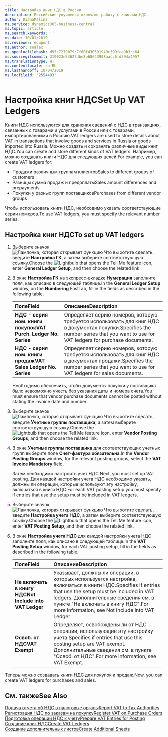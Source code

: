 ```yaml
---
title: Настройка книг НДС в России
description: Российские улучшения включают работу с книгами НДС.
author: DianaMalina
ms.service: dynamics365-business-central
ms.topic: article
ms.search.keywords: ''
ms.date: 10/01/2019
ms.reviewer: edupont
ms.author: soalex
ms.openlocfilehash: d95c7279b79c7f60f430591949cf99fca9b3ce64
ms.sourcegitcommit: 319023e53627dbe8e68643908aacc6fd594a4957
ms.translationtype: HT
ms.contentlocale: ru-RU
ms.lasthandoff: 10/04/2019
ms.locfileid: "2554493"
---
```

# <a name="set-up-vat-ledgers"></a><span data-ttu-id="ef7ca-103">Настройка книг НДС</span><span class="sxs-lookup"><span data-stu-id="ef7ca-103">Set Up VAT Ledgers</span></span>

<span data-ttu-id="ef7ca-104">Книги НДС используются для хранения сведений о НДС в транзакциях, связанных с товарами и услугами в России или с товарами, импортированными в Россию.</span><span class="sxs-lookup"><span data-stu-id="ef7ca-104">VAT ledgers are used to store details about VAT in transactions that involve goods and services in Russia or goods imported into Russia.</span></span> <span data-ttu-id="ef7ca-105">Можно создать и сохранять различные виды книг НДС.</span><span class="sxs-lookup"><span data-stu-id="ef7ca-105">You can create and store different kinds of VAT ledgers.</span></span> <span data-ttu-id="ef7ca-106">Например, можно создавать книги НДС для следующих целей:</span><span class="sxs-lookup"><span data-stu-id="ef7ca-106">For example, you can create VAT ledgers for:</span></span>  

- <span data-ttu-id="ef7ca-107">Продажи различным группам клиентов</span><span class="sxs-lookup"><span data-stu-id="ef7ca-107">Sales to different groups of customers</span></span>
- <span data-ttu-id="ef7ca-108">Разницы сумма продаж и предоплаты</span><span class="sxs-lookup"><span data-stu-id="ef7ca-108">Sales amount differences and prepayments</span></span>
- <span data-ttu-id="ef7ca-109">Покупки у разных групп поставщиков</span><span class="sxs-lookup"><span data-stu-id="ef7ca-109">Purchases from different vendor groups</span></span>

<span data-ttu-id="ef7ca-110">Чтобы использовать книги НДС, необходимо указать соответствующие серии номеров.</span><span class="sxs-lookup"><span data-stu-id="ef7ca-110">To use VAT ledgers, you must specify the relevant number series.</span></span>

## <a name="to-set-up-vat-ledgers"></a><span data-ttu-id="ef7ca-111">Настройка книг НДС</span><span class="sxs-lookup"><span data-stu-id="ef7ca-111">To set up VAT ledgers</span></span>

1. <span data-ttu-id="ef7ca-112">Выберите значок ![Лампочка, которая открывает функцию Что вы хотите сделать](../../media/ui-search/search_small.png "Что вы хотите сделать"), введите **Настройка ГК**, а затем выберите соответствующую ссылку.</span><span class="sxs-lookup"><span data-stu-id="ef7ca-112">Choose the ![Lightbulb that opens the Tell Me feature](../../media/ui-search/search_small.png "Tell me what you want to do") icon, enter **General Ledger Setup**, and then choose the related link.</span></span>

2. <span data-ttu-id="ef7ca-113">В окне **Настройка ГК** на экспресс-вкладке **Нумерация** заполните поля, как описано в следующей таблице.</span><span class="sxs-lookup"><span data-stu-id="ef7ca-113">In the **General Ledger Setup** window, on the **Numbering** FastTab, fill in the fields as described in the following table.</span></span>

   | <span data-ttu-id="ef7ca-114">Поле</span><span class="sxs-lookup"><span data-stu-id="ef7ca-114">Field</span></span>                            | <span data-ttu-id="ef7ca-115">Описание</span><span class="sxs-lookup"><span data-stu-id="ef7ca-115">Description</span></span>                                                  |
   | :------------------------------- | :----------------------------------------------------------- |
   | <span data-ttu-id="ef7ca-116">**НДС - серия ном. книги покупок**</span><span class="sxs-lookup"><span data-stu-id="ef7ca-116">**VAT Purch. Ledger No. Series**</span></span> | <span data-ttu-id="ef7ca-117">Определяет серию номеров, которую требуется использовать для книг НДС в документах покупки.</span><span class="sxs-lookup"><span data-stu-id="ef7ca-117">Specifies the number series that you want to use for VAT ledgers for purchase documents.</span></span> |
   | <span data-ttu-id="ef7ca-118">**НДС - серия ном. книги продаж**</span><span class="sxs-lookup"><span data-stu-id="ef7ca-118">**VAT Sales Ledger No. Series**</span></span>  | <span data-ttu-id="ef7ca-119">Определяет серию номеров, которую требуется использовать для книг НДС в документах продажи.</span><span class="sxs-lookup"><span data-stu-id="ef7ca-119">Specifies the number series that you want to use for VAT ledgers for sales documents.</span></span> |

   <span data-ttu-id="ef7ca-120">Необходимо обеспечить, чтобы документы покупки у поставщика было невозможно учесть без указания даты и номера счета.</span><span class="sxs-lookup"><span data-stu-id="ef7ca-120">You must ensure that vendor purchase documents cannot be posted without stating the invoice date and number.</span></span>

3. <span data-ttu-id="ef7ca-121">Выберите значок ![Лампочка, которая открывает функцию Что вы хотите сделать](../../media/ui-search/search_small.png "Что вы хотите сделать"), введите **Учетные группы поставщика**, а затем выберите соответствующую ссылку.</span><span class="sxs-lookup"><span data-stu-id="ef7ca-121">Choose the ![Lightbulb that opens the Tell Me feature](../../media/ui-search/search_small.png "Tell me what you want to do") icon, enter **Vendor Posting Groups**, and then choose the related link.</span></span>

4. <span data-ttu-id="ef7ca-122">В окне **Учетные группы поставщика** для соответствующих учетных групп выберите поле **Счет-фактура обязательна**.</span><span class="sxs-lookup"><span data-stu-id="ef7ca-122">In the **Vendor Posting Groups** window, for the relevant posting groups, select the **VAT Invoice Mandatory** field.</span></span>

   <span data-ttu-id="ef7ca-123">Затем необходимо настроить учет НДС.</span><span class="sxs-lookup"><span data-stu-id="ef7ca-123">Next, you must set up VAT posting.</span></span> <span data-ttu-id="ef7ca-124">Для каждой настройки учета НДС необходимо указать, должны ли операции, которые используют эту настройку, включаться в книги НДС.</span><span class="sxs-lookup"><span data-stu-id="ef7ca-124">For each VAT posting setup you must specify if entries that use the setup must be included in VAT ledgers.</span></span>

5. <span data-ttu-id="ef7ca-125">Выберите значок ![Лампочка, которая открывает функцию Что вы хотите сделать](../../media/ui-search/search_small.png "Что вы хотите сделать"), введите **Настройка учета НДС**, а затем выберите соответствующую ссылку.</span><span class="sxs-lookup"><span data-stu-id="ef7ca-125">Choose the ![Lightbulb that opens the Tell Me feature](../../media/ui-search/search_small.png "Tell me what you want to do") icon, enter **VAT Posting Setup**, and then choose the related link.</span></span>

6. <span data-ttu-id="ef7ca-126">В окне **Настройка учета НДС** для каждой настройки учета НДС заполните поля, как описано в следующей таблице.</span><span class="sxs-lookup"><span data-stu-id="ef7ca-126">In the **VAT Posting Setup** window, for each VAT posting setup, fill in the fields as described in the following table.</span></span>

   | <span data-ttu-id="ef7ca-127">Поле</span><span class="sxs-lookup"><span data-stu-id="ef7ca-127">Field</span></span>                           | <span data-ttu-id="ef7ca-128">Описание</span><span class="sxs-lookup"><span data-stu-id="ef7ca-128">Description</span></span>                                                  |
   | :------------------------------ | :----------------------------------------------------------- |
   | <span data-ttu-id="ef7ca-129">**Не включать в книгу НДС**</span><span class="sxs-lookup"><span data-stu-id="ef7ca-129">**Not Include into VAT Ledger**</span></span> | <span data-ttu-id="ef7ca-130">Указывает, должны ли операции, в которых используется настройка, включаться в книги НДС.</span><span class="sxs-lookup"><span data-stu-id="ef7ca-130">Specifies if entries that use the setup must be included in VAT ledgers.</span></span> <span data-ttu-id="ef7ca-131">Дополнительные сведения см. в пункте "Не включать в книгу НДС".</span><span class="sxs-lookup"><span data-stu-id="ef7ca-131">For more information, see Not Include into VAT Ledger.</span></span> |
   | <span data-ttu-id="ef7ca-132">**Освоб. от НДС**</span><span class="sxs-lookup"><span data-stu-id="ef7ca-132">**VAT Exempt**</span></span>                  | <span data-ttu-id="ef7ca-133">Определяет, освобождены ли от НДС операции, использующие эту настройку учета.</span><span class="sxs-lookup"><span data-stu-id="ef7ca-133">Specifies if entries that use this posting setup are VAT exempt.</span></span> <span data-ttu-id="ef7ca-134">Дополнительные сведения см. в пункте "Освоб. от НДС".</span><span class="sxs-lookup"><span data-stu-id="ef7ca-134">For more information, see VAT Exempt.</span></span> |

<span data-ttu-id="ef7ca-135">Теперь можно создавать книги НДС для покупок и продаж.</span><span class="sxs-lookup"><span data-stu-id="ef7ca-135">Now, you can create VAT ledgers for purchases and sales.</span></span>

## <a name="see-also"></a><span data-ttu-id="ef7ca-136">См. также</span><span class="sxs-lookup"><span data-stu-id="ef7ca-136">See Also</span></span>

[<span data-ttu-id="ef7ca-137">Подача отчета об НДС в налоговые органы</span><span class="sxs-lookup"><span data-stu-id="ef7ca-137">Report VAT to Tax Authorities</span></span>](../../finance-how-report-vat.md)  
[<span data-ttu-id="ef7ca-138">Регистрация НДС по заказам на покупку</span><span class="sxs-lookup"><span data-stu-id="ef7ca-138">Register VAT on Purchase Orders</span></span>](How-to-Register-VAT-on-Purchase-Orders.md)  
[<span data-ttu-id="ef7ca-139">Подготовка операций НДС к учету</span><span class="sxs-lookup"><span data-stu-id="ef7ca-139">Prepare VAT Entries for Posting</span></span>](How-to-Prepare-VAT-Entries-for-Posting.md)  
[<span data-ttu-id="ef7ca-140">Создание книг НДС</span><span class="sxs-lookup"><span data-stu-id="ef7ca-140">Create VAT Ledgers</span></span>](How-to-Create-VAT-Ledgers.md)  
[<span data-ttu-id="ef7ca-141">Создание дополнительных листов</span><span class="sxs-lookup"><span data-stu-id="ef7ca-141">Create Additional Sheets</span></span>](How-to-Create-Additional-Sheets.md)  
